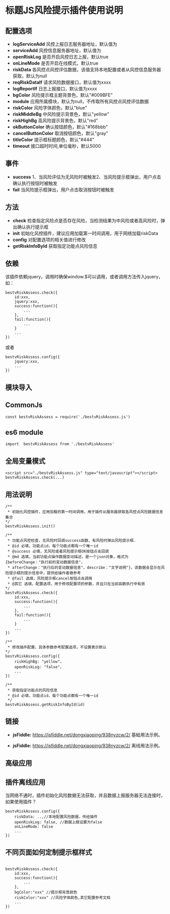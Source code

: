 标题JS风险提示插件使用说明
==============
配置选项
----
*  **logServiceAdd** 风控上报日志服务器地址，默认值为
*  **serviceAdd** 风控信息服务器地址，默认值为
*  **openRiskLog** 是否开启风控日志上报，默认true
*  **onLineMode** 是否开启在线模式，默认true
*  **riskData** 各风控点风控评估数据，该值支持本地配置或者从风控信息服务器获取，默认为null
*  **reqRiskDataIf** 请求风险数据接口，默认值为xxxx
*  **logReportIf** 日志上报接口，默认值为xxxx
*  **bgColor** 风险提示框主题背景色，默认"#009BFE"
*  **module** 应用所属模块，默认为null，不传取所有风控点风控评估数据
*  **riskColor** 风险字体颜色，默认"blue"
*  **riskMiddleBg** 中风险提示背景色，默认"yellow"
*  **riskHighBg** 高风险提示背景色，默认"red"
*  **okButtonColor** 确认按钮颜色，默认"#168bbb"
*  **cancelButtonColor** 取消按钮颜色，默认"gray"
*  **titleColor** 提示框标题颜色，默认"#444"
*  **timeout** 接口超时时间,单位毫秒，默认5000

事件
----
*  **success** 1、当风险评估为无风险时被触发2、当风险提示框弹出，用户点击确认执行按钮时被触发
*  **fail**  当风险提示框弹出，用户点击取消按钮时被触发

方法
----
*  **check** 检查指定风险点是否存在风险，当检测结果为中风险或者高风险时，弹出确认执行提示框
*  **init**  初始化风控插件，建议应用加载第一时间调用，用于网络加载riskData
*  **config**  对配置选项的相关值进行修改
*  **getRiskInfoById**  获取指定功能点风险信息

依赖
----
该插件依赖jquery，调用时确保window.$可以调用，或者调用方法传入jquery，如：
```
bestvRiskAssess.check({
    id:xxx,
    jquery:xxx,
    success:function(){
        ...
    },
    fail:function(){
        ...
    }
    ...
})
```
或者
```
bestvRiskAssess.config({
    jquery:xxx,
    ...
})
```


模块导入
----
CommonJs
--------
```
const bestvRiskAssess = require('./bestvRiskAssess.js')
```
es6 module
--------
```
import  bestvRiskAssess from './bestvRiskAssess'
```
全局变量模式
--------
```
<script src="./bestvRiskAssess.js" type="text/javascript"></script>
bestvRiskAssess.check(...)
```
用法说明
----
```
/**
 * 初始化风控插件，应用加载的第一时间调用，用于插件从服务器获取各风控点风险数据信息集合
*/
bestvRiskAssess.init()
```

```
/**
 * 功能点风控检查，无风险时回调success函数，有风险时弹出风险提示框.
 * @id 必填，功能点id，每个功能点都有一个唯一id
 * @success 必填，无风险或者风险提示框OK按钮点击回调
 * @md 选填，当前功能点操作数据变动描述，是一个json对象，格式为{beforeChange："执行前的变动数据信息"，
 * afterChange："执行后的变动数据信息"，describe："文字说明"}。该数据会显示在风险提示框的提示信息中，提供给操作者做参考
 * @fail 选填，风险提示框cancel按钮点击调用
 * @其它 选填，配置选项，用于修改配置项的参数，并且只在当前函数执行中有效
*/
bestvRiskAssess.check({
    id:xxx,
    success:function(){
        ...
    },
    fail:function(){
        ...
    }
    ...
})
```

```
/**
 * 修改插件配置，具体参数参考配置选项，不设置表示默认
*/
bestvRiskAssess.config({
    riskHighBg: "yellow"，
    openRiskLog: "false"，
    ...
})
```

```
/**
 * 获取指定功能点的风险信息
 * @id 必填，功能点id，每个功能点都有一个唯一id
 */
bestvRiskAssess.getRiskInfoById(id)
```

链接
----
 - **jsFiddle:** https://jsfiddle.net/dongxiaoping/938nyzcw/2/ 基础用法示例。
 
 - **jsFiddle:** https://jsfiddle.net/dongxiaoping/938nyzcw/2/ 离线用法示例。

高级应用
----
插件离线应用
--------
当网络不通时，插件初始化风险数据无法获取，并且数据上报服务器无法连接时，如果使用插件？
```
bestvRiskAssess.config({
    riskData: ..,//本地配置风险数据，传给插件
    openRiskLog: false, //数据上报设置为false
    onLineMode: false
    ...
})
```
不同页面如何定制提示框样式
--------
```

bestvRiskAssess.check({
    id:xxx,
    success:function(){
        ...
    },
    bgColor:"xxx" //提示框背景颜色
    riskColor:"xxx" //风险字体颜色,其它配置参考文档
    ...
})
```
